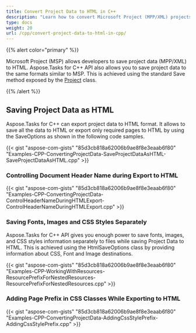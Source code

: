 ```yaml
---
title: Convert Project Data to HTML in C++
description: "Learn how to convert Microsoft Project (MPP/XML) projects to HTML using Aspose.Tasks for C++."
type: docs
weight: 20
url: /cpp/convert-project-data-to-html-in-cpp/
---
```


{{% alert color="primary" %}}

Microsoft Project (MSP) allows developers to save project data (MPP/XML) to HTML. Aspose.Tasks for C++ API also allows you to save project data to the same formats similar to MSP. This is achieved using the standard Save method exposed by the [Project](https://apireference.aspose.com/tasks/cpp/class/aspose.tasks.project) class.

{{% /alert %}}

## **Saving Project Data as HTML**
Aspose.Tasks for C++ can export project data to HTML format. It allows to save all the data to HTML or export only required pages to HTML by using the SaveOptions as shown in the following code samples.

{{< gist "aspose-com-gists" "85d3cb818a62006b9ae8f8e3eaab6f80" "Examples-CPP-ConvertingProjectData-SaveProjectDataAsHTML-SaveProjectDataAsHTML.cpp" >}}

### **Controlling Document Header Name during Export to HTML**

{{< gist "aspose-com-gists" "85d3cb818a62006b9ae8f8e3eaab6f80" "Examples-CPP-ConvertingProjectData-ControlHeaderNameDuringHTMLExport-ControlHeaderNameDuringHTMLExport.cpp" >}}

### **Saving Fonts, Images and CSS Styles Separately**
Aspose.Tasks for C++ API gives you enough power to save fonts, images, and CSS styles information separately to files while saving Project Data to HTML. This is achieved using the HtmlSaveOptions class by providing information about CSS, Font and Image destinations.

{{< gist "aspose-com-gists" "85d3cb818a62006b9ae8f8e3eaab6f80" "Examples-CPP-WorkingWithResources-ResourcePrefixForNestedResources-ResourcePrefixForNestedResources.cpp" >}}

### **Adding Page Prefix in CSS Classes While Exporting to HTML**

{{< gist "aspose-com-gists" "85d3cb818a62006b9ae8f8e3eaab6f80" "Examples-CPP-ConvertingProjectData-AddingCssStylePrefix-AddingCssStylePrefix.cpp" >}}
